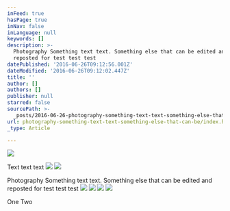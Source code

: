 ```yaml
---
inFeed: true
hasPage: true
inNav: false
inLanguage: null
keywords: []
description: >-
  Photography Something text text. Something else that can be edited and
  reposted for test test test
datePublished: '2016-06-26T09:12:56.001Z'
dateModified: '2016-06-26T09:12:02.447Z'
title: ''
author: []
authors: []
publisher: null
starred: false
sourcePath: >-
  _posts/2016-06-26-photography-something-text-text-something-else-that-can-be.md
url: photography-something-text-text-something-else-that-can-be/index.html
_type: Article

---
```

![](https://the-grid-user-content.s3-us-west-2.amazonaws.com/191d8aef-a4f7-4eb5-9415-0719609ec1f5.jpg)

Text text text
![](https://the-grid-user-content.s3-us-west-2.amazonaws.com/3ad8d424-a7e4-473c-a5b4-b913215510df.jpg)
![](https://the-grid-user-content.s3-us-west-2.amazonaws.com/8ea2255d-f96b-4cbb-8f1d-fd663410f5a2.jpg)

Photography Something text text. Something else that can be edited and reposted for test test test
![](https://the-grid-user-content.s3-us-west-2.amazonaws.com/eff0a5c1-61c1-4568-935f-78387e48c41a.jpg)
![](https://the-grid-user-content.s3-us-west-2.amazonaws.com/45990a15-b068-40d6-bad1-0c8470a59691.jpg)
![](https://the-grid-user-content.s3-us-west-2.amazonaws.com/a41c8bb0-7f4b-4d27-bc56-162860cd1dd2.jpg)
![](https://the-grid-user-content.s3-us-west-2.amazonaws.com/c7ebad2c-29e1-4b54-8ae7-af2535e21e48.jpg)

One Two
